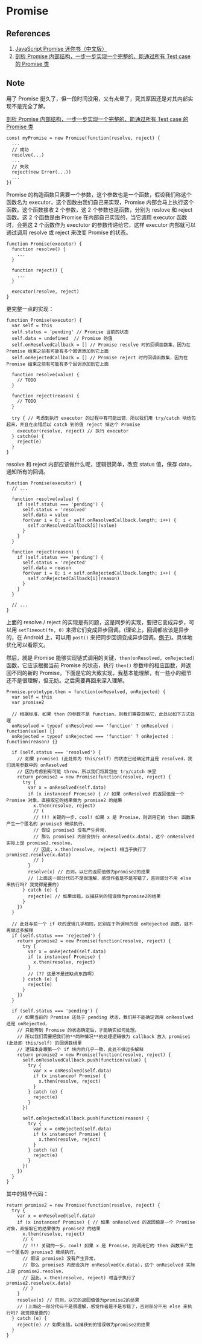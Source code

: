 # Promise

## References

1. [JavaScript Promise 迷你书（中文版）](http://liubin.org/promises-book/)
1. [剖析 Promise 内部结构，一步一步实现一个完整的、能通过所有 Test case 的 Promise 类](https://github.com/xieranmaya/blog/issues/3)

## Note

用了 Promise 挺久了，但一段时间没用，又有点晕了，究其原因还是对其内部实现不是完全了解。

[剖析 Promise 内部结构，一步一步实现一个完整的、能通过所有 Test case 的 Promise 类](https://github.com/xieranmaya/blog/issues/3)

    const myPromise = new Promise(function(resolve, reject) {
      ...
      // 成功
      resolve(...)
      ...
      // 失败
      reject(new Error(...))
      ...
    })

Promise 的构造函数只需要一个参数，这个参数也是一个函数，假设我们称这个函数名为 executor，这个函数由我们自己来实现，Promise 内部会马上执行这个函数。这个函数接收 2 个参数，这 2 个参数也是函数，分别为 reslove 和 reject 函数。这 2 个函数是由 Promise 在内部自己实现的，当它调用 executor 函数时，会把这 2 个函数作为 exectutor 的参数传递给它，这样 executor 内部就可以通过调用 resolve 或 reject 来改变 Promise 的状态。

    function Promise(executor) {
      function resolve() {
        ...
      }

      function reject() {
        ...
      }

      executor(resolve, reject)
    }

更完整一点的实现：

    function Promise(executor) {
      var self = this
      self.status = 'pending' // Promise 当前的状态
      self.data = undefined  // Promise 的值
      self.onResolvedCallback = [] // Promise resolve 时的回调函数集，因为在 Promise 结束之前有可能有多个回调添加到它上面
      self.onRejectedCallback = [] // Promise reject 时的回调函数集，因为在 Promise 结束之前有可能有多个回调添加到它上面

      function resolve(value) {
        // TODO
      }

      function reject(reason) {
        // TODO
      }

      try { // 考虑到执行 executor 的过程中有可能出错，所以我们用 try/catch 块给包起来，并且在出错后以 catch 到的值 reject 掉这个 Promise
        executor(resolve, reject) // 执行 executor
      } catch(e) {
        reject(e)
      }
    }

resolve 和 reject 内部应该做什么呢，逻辑很简单，改变 status 值，保存 data，通知所有的回调。

    function Promise(executor) {
      // ...

      function resolve(value) {
        if (self.status === 'pending') {
          self.status = 'resolved'
          self.data = value
          for(var i = 0; i < self.onResolvedCallback.length; i++) {
            self.onResolvedCallback[i](value)
          }
        }
      }

      function reject(reason) {
        if (self.status === 'pending') {
          self.status = 'rejected'
          self.data = reason
          for(var i = 0; i < self.onRejectedCallback.length; i++) {
            self.onRejectedCallback[i](reason)
          }
        }
      }

      // ...
    }

上面的 resolve / reject 的实现是有问题，这是同步的实现，要把它变成异步，可以用 `setTimeout(fn, 0)` 来把它们变成异步回调。(理论上，回调都应该是异步的，在 Android 上，可以用 `post()` 来把同步回调变成异步回调。[例子](https://github.com/baurine/permission-util/blob/master/PermissionUtil/permission-util/src/main/java/com/baurine/permissionutil/PermissionUtil.java#L67))。具体地优化可以看原文。

然后，就是 Promise 能够实现链式调用的关键，`then(onResolved, onRejected)` 函数，它应该根据当前 Promise 的状态，执行 `then()` 参数中的相应函数，并返回不同的新的 Promise。下面是它的大致实现，我基本能理解，有一些小的细节还不是很理解，但无妨。之后需要再回来深入理解。

    Promise.prototype.then = function(onResolved, onRejected) {
      var self = this
      var promise2

      // 根据标准，如果 then 的参数不是 function，则我们需要忽略它，此处以如下方式处理
      onResolved = typeof onResolved === 'function' ? onResolved : function(value) {}
      onRejected = typeof onRejected === 'function' ? onRejected : function(reason) {}

      if (self.status === 'resolved') {
        // 如果 promise1 (此处即为 this/self) 的状态已经确定并且是 resolved，我们调用参数中的 onResolved
        // 因为考虑到有可能 throw，所以我们将其包在 try/catch 块里
        return promise2 = new Promise(function(resolve, reject) {
          try {
            var x = onResolved(self.data)
            if (x instanceof Promise) { // 如果 onResolved 的返回值是一个 Promise 对象，直接取它的结果做为 promise2 的结果
              x.then(resolve, reject)
              // (
              // !!! 关键的一步，cool! 如果 x 是 Promise，则调用它的 then 函数来产生一个匿名的 promise3 继续执行，
              // 假设 promise3 没有产生异常，
              // 那么 promise3 内部会执行 onResolved(x.data)，这个 onResolved 实际上是 promise2.resolve，
              // 因此，x.then(resolve, reject) 相当于执行了 promise2.resolve(x.data)
              // )
            }
            resolve(x) // 否则，以它的返回值做为promise2的结果
            // (上面这一部分代码不是很理解，感觉作者是不是写错了，否则部分不用 else 来执行吗? 我觉得是要的)
          } catch (e) {
            reject(e) // 如果出错，以捕获到的错误做为promise2的结果
          }
        })
      }

      // 此处与前一个 if 块的逻辑几乎相同，区别在于所调用的是 onRejected 函数，就不再做过多解释
      if (self.status === 'rejected') {
        return promise2 = new Promise(function(resolve, reject) {
          try {
            var x = onRejected(self.data)
            if (x instanceof Promise) {
              x.then(resolve, reject)
            }
            // (?? 这是不是还缺点东西啊)
          } catch (e) {
            reject(e)
          }
        })
      }

      if (self.status === 'pending') {
        // 如果当前的 Promise 还处于 pending 状态，我们并不能确定调用 onResolved 还是 onRejected，
        // 只能等到 Promise 的状态确定后，才能确实如何处理。
        // 所以我们需要把我们的**两种情况**的处理逻辑做为 callback 放入 promise1 (此处即 this/self) 的回调数组里
        // 逻辑本身跟第一个 if 块内的几乎一致，此处不做过多解释
        return promise2 = new Promise(function(resolve, reject) {
          self.onResolvedCallback.push(function(value) {
            try {
              var x = onResolved(self.data)
              if (x instanceof Promise) {
                x.then(resolve, reject)
              }
            } catch (e) {
              reject(e)
            }
          })

          self.onRejectedCallback.push(function(reason) {
            try {
              var x = onRejected(self.data)
              if (x instanceof Promise) {
                x.then(resolve, reject)
              }
            } catch (e) {
              reject(e)
            }
          })
        })
      }
    }

其中的精华代码：

    return promise2 = new Promise(function(resolve, reject) {
      try {
        var x = onResolved(self.data)
        if (x instanceof Promise) { // 如果 onResolved 的返回值是一个 Promise 对象，直接取它的结果做为 promise2 的结果
          x.then(resolve, reject)
          // (
          // !!! 关键的一步，cool! 如果 x 是 Promise，则调用它的 then 函数来产生一个匿名的 promise3 继续执行，
          // 假设 promise3 没有产生异常，
          // 那么 promise3 内部会执行 onResolved(x.data)，这个 onResolved 实际上是 promise2.resolve，
          // 因此，x.then(resolve, reject) 相当于执行了 promise2.resolve(x.data)
          // )
        }
        resolve(x) // 否则，以它的返回值做为promise2的结果
        // (上面这一部分代码不是很理解，感觉作者是不是写错了，否则部分不用 else 来执行吗? 我觉得是要的)
      } catch (e) {
        reject(e) // 如果出错，以捕获到的错误做为promise2的结果
      }
    }
